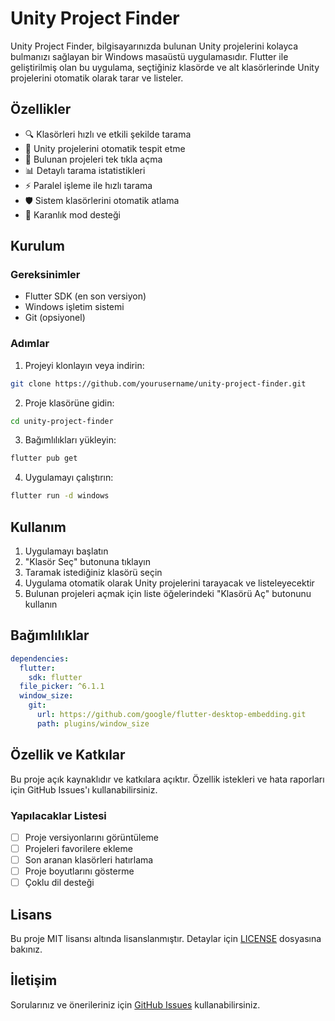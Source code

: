 # Unity Project Finder

Unity Project Finder, bilgisayarınızda bulunan Unity projelerini kolayca bulmanızı sağlayan bir Windows masaüstü uygulamasıdır. Flutter ile geliştirilmiş olan bu uygulama, seçtiğiniz klasörde ve alt klasörlerinde Unity projelerini otomatik olarak tarar ve listeler.

## Özellikler

- 🔍 Klasörleri hızlı ve etkili şekilde tarama
- 📁 Unity projelerini otomatik tespit etme
- 🚀 Bulunan projeleri tek tıkla açma
- 📊 Detaylı tarama istatistikleri
- ⚡ Paralel işleme ile hızlı tarama
- 🛡️ Sistem klasörlerini otomatik atlama
- 🌙 Karanlık mod desteği

## Kurulum

### Gereksinimler

- Flutter SDK (en son versiyon)
- Windows işletim sistemi
- Git (opsiyonel)

### Adımlar

1. Projeyi klonlayın veya indirin:
```bash
git clone https://github.com/yourusername/unity-project-finder.git
```

2. Proje klasörüne gidin:
```bash
cd unity-project-finder
```

3. Bağımlılıkları yükleyin:
```bash
flutter pub get
```

4. Uygulamayı çalıştırın:
```bash
flutter run -d windows
```

## Kullanım

1. Uygulamayı başlatın
2. "Klasör Seç" butonuna tıklayın
3. Taramak istediğiniz klasörü seçin
4. Uygulama otomatik olarak Unity projelerini tarayacak ve listeleyecektir
5. Bulunan projeleri açmak için liste öğelerindeki "Klasörü Aç" butonunu kullanın

## Bağımlılıklar

```yaml
dependencies:
  flutter:
    sdk: flutter
  file_picker: ^6.1.1
  window_size:
    git:
      url: https://github.com/google/flutter-desktop-embedding.git
      path: plugins/window_size
```

## Özellik ve Katkılar

Bu proje açık kaynaklıdır ve katkılara açıktır. Özellik istekleri ve hata raporları için GitHub Issues'ı kullanabilirsiniz.

### Yapılacaklar Listesi

- [ ] Proje versiyonlarını görüntüleme
- [ ] Projeleri favorilere ekleme
- [ ] Son aranan klasörleri hatırlama
- [ ] Proje boyutlarını gösterme
- [ ] Çoklu dil desteği

## Lisans

Bu proje MIT lisansı altında lisanslanmıştır. Detaylar için [LICENSE](LICENSE) dosyasına bakınız.

## İletişim

Sorularınız ve önerileriniz için [GitHub Issues](https://github.com/yourusername/unity-project-finder/issues) kullanabilirsiniz.